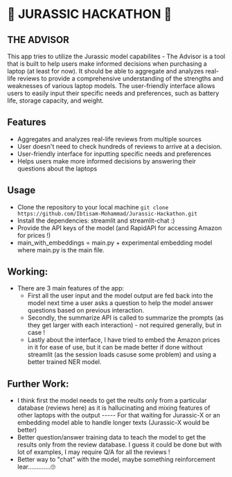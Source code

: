 # 🦕 JURASSIC HACKATHON 🦕
## THE ADVISOR
This app tries to utilize the Jurassic model capabilites - The Advisor is a tool that is built to help users make informed decisions when purchasing a laptop (at least for now). It should be able to aggregate and analyzes real-life reviews to provide a comprehensive understanding of the strengths and weaknesses of various laptop models. The user-friendly interface allows users to easily input their specific needs and preferences, such as battery life, storage capacity, and weight. 

## Features
* Aggregates and analyzes real-life reviews from multiple sources
* User doesn't need to check hundreds of reviews to arrive at a decision.
* User-friendly interface for inputting specific needs and preferences
* Helps users make more informed decisions by answering their questions about the laptops

## Usage
* Clone the repository to your local machine
``` git clone https://github.com/Ibtisam-Mohammad/Jurassic-Hackathon.git ```
* Install the dependencies: streamlit and streamlit-chat  :)
* Provide the API keys of the model (and RapidAPI for accessing Amazon for prices !)
* main_with_embeddings = main.py + experimental embedding model where main.py is the main file.

## Working:
* There are 3 main features of the app:
  - First all the user input and the model output are fed back into the model next time a user asks a question to help the model answer questions based on previous interaction.
  - Secondly, the summarize API is called to summarize the prompts (as they get larger with each interaction) - not required generally, but in case !
  - Lastly about the interface, I have tried to embed the Amazon prices in it for ease of use, but it can be made better if done without streamlit (as the session loads casuse some problem) and using a better trained NER model.

## Further Work:
  - I think first the model needs to get the reults only from a particular database (reviews here) as it is hallucinating and mixing features of other laptops with the output ----- For that waiting for Jurassic-X or an embedding model able to handle longer texts (Jurassic-X would be better)
  - Better question/answer training data to teach the model to get the results only from the review database. I guess it could be done but with lot of examples, I may require Q/A for all the reviews !
  - Better way to "chat" with the model, maybe something reinforcement lear.............🙄
